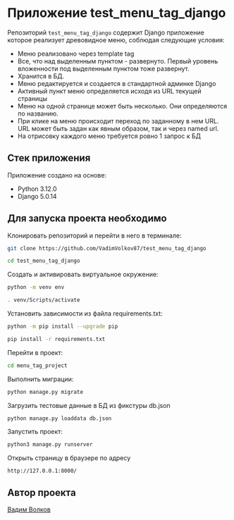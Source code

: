 # Приложение test_menu_tag_django

Репозиторий `test_menu_tag_django` содержит Django приложение которое реализует древовидное меню, соблюдая следующие условия:

* Меню реализовано через template tag
* Все, что над выделенным пунктом - развернуто. Первый уровень вложенности под выделенным пунктом тоже развернут.
* Хранится в БД.
* Меню редактируется  и создается в стандартной админке Django
* Активный пункт меню определяется исходя из URL текущей страницы
* Меню на одной странице может быть несколько. Они определяются по названию.
* При клике на меню происходит переход по заданному в нем URL. URL может быть задан как явным образом, так и через named url.
* На отрисовку каждого меню требуется ровно 1 запрос к БД

## Стек приложения

Приложение создано на основе:

* Python 3.12.0
* Django 5.0.14

## Для запуска проекта необходимо

Клонировать репозиторий и перейти в него в терминале:

```bash
git clone https://github.com/VadimVolkov87/test_menu_tag_django
```

```bash
cd test_menu_tag_django
```

Cоздать и активировать виртуальное окружение:

```bash
python -m venv env
```

```bash
. venv/Scripts/activate
```

Установить зависимости из файла requirements.txt:

```bash
python -m pip install --upgrade pip
```

```bash
pip install -r requirements.txt
```

Перейти в проект:

```bash
cd menu_tag_project
```

Выполнить миграции:

```bash
python manage.py migrate
```

Загрузить тестовые данные в БД из фикстуры db.json

```bash
python manage.py loaddata db.json
```

Запустить проект:

```bash
python3 manage.py runserver
```

Открыть страницу в браузере по адресу

```windows
http://127.0.0.1:8000/
```

## Автор проекта

[Вадим Волков](https://github.com/VadimVolkov87/)
